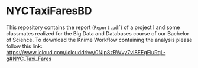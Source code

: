 # NYCTaxiFaresBD
This repository contains the report (`Report.pdf`) of a project I and some classmates realized for the Big Data and Databases course of our Bachelor of Science.
To download the Knime Workflow containing the analysis please follow this link: https://www.icloud.com/iclouddrive/0NIp8zBWvy7vl8EEqFluRqL-g#NYC_Taxi_Fares
